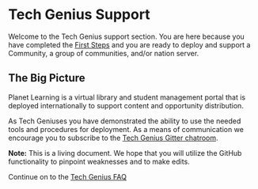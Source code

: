 # Tech Genius Support

Welcome to the Tech Genius support section. You are here because you have completed the [First Steps](!#../pages/interns/in-firststeps.md) and you are ready to deploy and support a Community, a group of communities, and/or nation server.

## The Big Picture

Planet Learning is a virtual library and student management portal that is deployed internationally to support content and opportunity distribution.

As Tech Geniuses you have demonstrated the ability to use the  needed tools and procedures for deployment. As a means of communication we encourage you to subscribe to the [Tech Genius Gitter chatroom](https://gitter.im/open-learning-exchange/techgenius).

**Note:** This is a living document. We hope that you will utilize the GitHub functionality to pinpoint weaknesses and to make edits.

Continue on to the [Tech Genius FAQ](tg-faq.md)